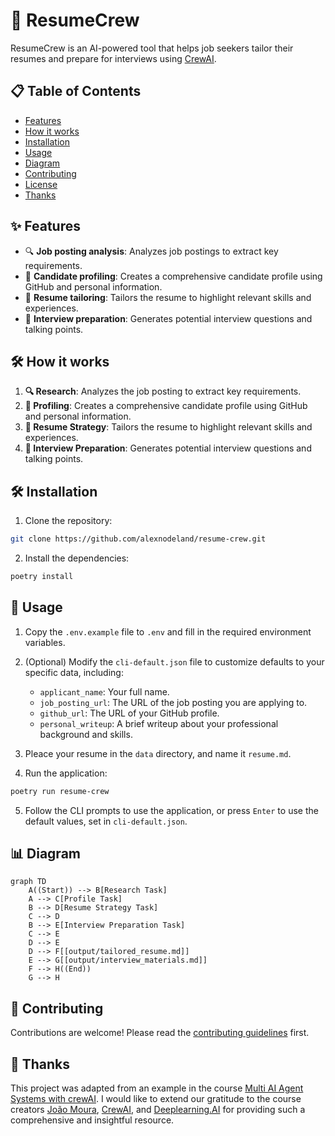 # 🚀 ResumeCrew

ResumeCrew is an AI-powered tool that helps job seekers tailor their resumes and prepare for interviews using [CrewAI](https://github.com/joaomdmoura/crewAI).

## 📋 Table of Contents
- [Features](#-features)
- [How it works](#-how-it-works)
- [Installation](#-installation)
- [Usage](#-usage)
- [Diagram](#-diagram)
- [Contributing](#-contributing)
- [License](#-license)
- [Thanks](#-thanks)

## ✨ Features

- 🔍 **Job posting analysis**: Analyzes job postings to extract key requirements.
- 👤 **Candidate profiling**: Creates a comprehensive candidate profile using GitHub and personal information.
- 📝 **Resume tailoring**: Tailors the resume to highlight relevant skills and experiences.
- 🎤 **Interview preparation**: Generates potential interview questions and talking points.

## 🛠️ How it works

1. **🔍 Research**: Analyzes the job posting to extract key requirements.
2. **👤 Profiling**: Creates a comprehensive candidate profile using GitHub and personal information.
3. **📝 Resume Strategy**: Tailors the resume to highlight relevant skills and experiences.
4. **🎤 Interview Preparation**: Generates potential interview questions and talking points.

## 🛠️ Installation

1. Clone the repository:

```sh
git clone https://github.com/alexnodeland/resume-crew.git
```

2. Install the dependencies:

```sh
poetry install
```

## 🚀 Usage

1. Copy the `.env.example` file to `.env` and fill in the required environment variables.

2. (Optional) Modify the `cli-default.json` file to customize defaults to your specific data, including:

    - `applicant_name`: Your full name.
    - `job_posting_url`: The URL of the job posting you are applying to.
    - `github_url`: The URL of your GitHub profile.
    - `personal_writeup`: A brief writeup about your professional background and skills.

3. Pleace your resume in the `data` directory, and name it `resume.md`.
    
4. Run the application:

```sh
poetry run resume-crew
```

5. Follow the CLI prompts to use the application, or press `Enter` to use the default values, set in `cli-default.json`.

## 📊 Diagram

```mermaid
graph TD
    A((Start)) --> B[Research Task]
    A --> C[Profile Task]
    B --> D[Resume Strategy Task]
    C --> D
    B --> E[Interview Preparation Task]
    C --> E
    D --> E
    D --> F[[output/tailored_resume.md]]
    E --> G[[output/interview_materials.md]]
    F --> H((End))
    G --> H
```

## 🤝 Contributing

Contributions are welcome! Please read the [contributing guidelines](CONTRIBUTING.md) first.

## 🙏 Thanks

This project was adapted from an example in the course [Multi AI Agent Systems with crewAI](https://www.deeplearning.ai/short-courses/multi-ai-agent-systems-with-crewai/). I would like to extend our gratitude to the course creators [João Moura](https://github.com/joaomdmoura), [CrewAI](https://www.crewai.com/), and [Deeplearning.AI](https://www.deeplearning.ai/) for providing such a comprehensive and insightful resource.
